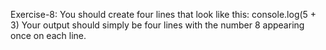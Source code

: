 Exercise-8: You should create four lines that look like this: 
console.log(5 + 3) Your output should simply be four lines with the number 8 appearing once on each line.